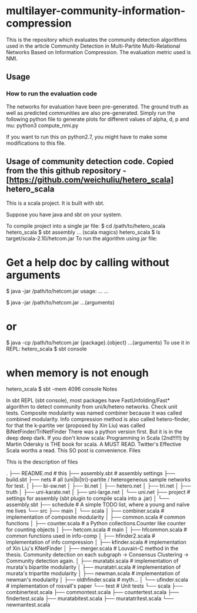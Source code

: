 # multilayer-community-information-compression
This is the repository which evaluates the community detection algorithms used in the article Community Detection in Multi-Partite Multi-Relational Networks Based on Information Compression. The evaluation metric used is NMI.
## Usage

### How to run the evaluation code
The networks for evaluation have been pre-generated. The ground truth as well as predicted communities are also pre-generated.
Simply run the following python file to generate plots for different values of alpha, d, p and mu: 
python3 compute_nmi.py 

If you want to run this on python2.7, you might have to make some modifications to this file.

## Usage of community detection code. Copied from the this github repository - [https://github.com/weichuliu/hetero_scala] hetero_scala
This is a scala project. It is built with sbt.

Suppose you have java and sbt on your system.

To compile project into a single jar file:
$ cd /path/to/hetero_scala
hetero_scala $ sbt assembly
... (scala magics)
hetero_scala $ ls target/scala-2.10/hetcom.jar
To run the algorithm using jar file:
# Get a help doc by calling without arguments
$ java -jar /path/to/hetcom.jar
usage:
  ...
  ...

$ java -jar /path/to/hetcom.jar ...(arguments)
# or
$ java -cp /path/to/hetcom.jar {package}.{object} ...(arguments)
To use it in REPL:
hetero_scala $ sbt console
# when memory is not enough
hetero_scala $ sbt -mem 4096 console
Notes

In sbt REPL (sbt console), most packages have FastUnfolding/Fast* algorithm to detect community from uni/k/hetero networks. Check unit tests.
Composite modularity was named combiner because it was called combined modularity.
Info compression method is also called hetero-finder, for that the k-partite ver (proposed by Xin Liu) was called BiNetFinder/TriNetFinder
There was a python version first. But it is in the deep deep dark.
If you don't know scala:
Programming in Scala (2nd!!!!!) by Martin Odersky is THE book for scala. A MUST READ.
Twitter's Effective Scala worths a read.
This SO post is convenience.
Files

This is the description of files

.
├── README.md                     # this
├── assembly.sbt                  # assembly settings
├── build.sbt
├── nets                          # all (uni|bi|tri)-partite / heterogeneous sample networks for test.
│   ├── bi-sw.net
│   ├── bi.net
│   ├── hetero.net
│   ├── tri.net
│   ├── truth
│   ├── uni-karate.net
│   ├── uni-large.net
│   └── uni.net
├── project                       # settings for assembly (sbt plugin to compile scala into a .jar)
│   └── assembly.sbt
├── schedule                      # A simple TODO list, where a young and naïve me lives
└── src
    ├── main
    │   └── scala
    │       ├── combiner.scala    # implementation of composite modularity
    │       ├── common.scala      # common functions
    │       ├── counter.scala     # a Python collections.Counter like counter for counting objects
    │       ├── hetcom.scala      # main
    │       ├── hfcommon.scala    # common functions used in info-comp
    │       ├── hfinder2.scala    # implementation of info compression
    │       ├── kfinder.scala     # implementation of Xin Liu's KNetFinder
    │       ├── merger.scala      # Louvain-C method in the thesis. Community detection on each subgraph -> Consensus Clustering -> Community detection again.
    │       ├── muratabi.scala    # implementation of murata's bipartite modularity
    │       ├── muratatri.scala   # implementation of murata's tripartite modularity
    │       ├── newman.scala      # implementation of newman's modularity
    │       ├── oldhfinder.scala  # myth...
    │       └── ufinder.scala     # implementation of rosvall's paper
    └── test                      # Unit tests
        └── scala
            ├── combinertest.scala
            ├── commontest.scala
            ├── countertest.scala
            ├── findertest.scala
            ├── muratabitest.scala
            ├── muratatritest.scala
            └── newmantest.scala



